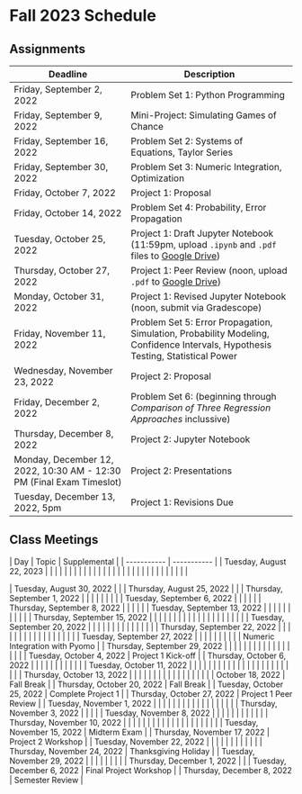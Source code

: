 # Fall 2023 Schedule

## Assignments

| Deadline     | Description |
| ----------- | ----------- |
| Friday, September 2, 2022 | Problem Set 1: Python Programming |
| Friday, September 9, 2022 | Mini-Project: Simulating Games of Chance |
| Friday, September 16, 2022 | Problem Set 2: Systems of Equations, Taylor Series |
| Friday, September 30, 2022 | Problem Set 3: Numeric Integration, Optimization |
| Friday, October 7, 2022 | Project 1: Proposal |
| Friday, October 14, 2022 | Problem Set 4: Probability, Error Propagation |
| Tuesday, October 25, 2022 | Project 1: Draft Jupyter Notebook (11:59pm, upload `.ipynb` and `.pdf` files to [Google Drive](https://drive.google.com/drive/folders/1FqUhcjPBlGvZfySmWetv2b_QpS3SMAjD?usp=sharing)) |
| Thursday, October 27, 2022 | Project 1: Peer Review (noon, upload `.pdf` to [Google Drive](https://drive.google.com/drive/folders/1FqUhcjPBlGvZfySmWetv2b_QpS3SMAjD?usp=sharing)) |
| Monday, October 31, 2022 | Project 1: Revised Jupyter Notebook (noon, submit via Gradescope) |
| Friday, November 11, 2022 | Problem Set 5: Error Propagation, Simulation, Probability Modeling, Confidence Intervals, Hypothesis Testing, Statistical Power |
| Wednesday, November 23, 2022 | Project 2: Proposal |
| Friday, December 2, 2022 | Problem Set 6: [](../notebooks/15/Nonlinear-Case-Study-Adsorptive-Membranes.ipynb) (beginning through *Comparison of Three Regression Approaches* inclussive) |
| Thursday, December 8, 2022 | Project 2: Jupyter Notebook |
| Monday, December 12, 2022, 10:30 AM - 12:30 PM (Final Exam Timeslot) | Project 2: Presentations |
| Tuesday, December 13, 2022, 5pm | Project 1: Revisions Due |

## Class Meetings

| Day     | Topic | Supplemental |
| ----------- | ----------- |
| Tuesday, August 22, 2023 | [](../notebooks/01/Jupyter-Notebooks.ipynb) | [](../notebooks/01/Python-Basics-I-Variables-Strings-Bugs.ipynb) |
| [](../notebooks/01/Pseudocode.ipynb) | [](../notebooks/01/Flow-control.ipynb) |
| [](../notebooks/01/Example-High-Low-Game.ipynb) | [](../notebooks/01/Python-Basics-III-Lists-Dictionaries-Enumeration.ipynb) |
| [](../notebooks/01/Publication-Quality-Figures.ipynb) | [](../notebooks/01/Functions-and-Scope.ipynb) |
| | [](../notebooks/01/Recursion.ipynb) |
| | [](../notebooks/01/Modules-and-Files.ipynb) |
| | [](../notebooks/01/NumPy.ipynb) |
| | [](../notebooks/01/Matplotlib.ipynb) |
| | [](../notebooks/01/Functions-as-Arguments.ipynb) |
| | [](../notebooks/01/Testing-and-Debugging.ipynb) |

| Tuesday, August 30, 2022 | [](../notebooks/01/Pandas.ipynb) |
| Thursday, August 25, 2022 | [](../notebooks/01/Pseudocode.ipynb) |
| Thursday, September 1, 2022 | [](../notebooks/04/linear_algebra.md) |
| | [](../notebooks/04/Linear-Algebra-in-Numpy.ipynb) |
| | [](../notebooks/04/Gauss-Elimination.ipynb) |
| Tuesday, September 6, 2022 | [](../notebooks/04/Invertible-Matrix-Theorem-and-Gauss-Example.ipynb)
| | [](../notebooks/04/LU-Decomposition.ipynb)
| | [](../notebooks/04/Condition-Number.ipynb)
| Thursday, September 8, 2022 | [](../notebooks/04/Modeling-Systems-of-Linear-Equations.ipynb) |
| | [](../notebooks/04/Example-Atomic-Mass-Balances.ipynb) |
| Tuesday, September 13, 2022 | [](../notebooks/05/algorithms.md) |
| | [](../notebooks/05/Taylor-Series.ipynb) |
| | [](../notebooks/05/Finite-Difference.ipynb) |
| | [](../notebooks/05/Example-Heating-a-Metal-Slab.ipynb)
| Thursday, September 15, 2022 | [](../notebooks/06/nonlinear_systems.md) |
| | [](../notebooks/06/Modeling-Systems-of-Nonlinear-Equations.ipynb) |
| | [](../notebooks/06/Newton-Raphson-Method-in-One-Dimension.ipynb) |
| | [](../notebooks/06/More-Newton-Type-Methods.ipynb) |
| | [](../notebooks/06/Convergence-Analysis-for-Newton-Raphson-Methods.ipynb) |
| | [](../notebooks/06/Newton-Raphson-Methods-for-Systems-of-Equations.ipynb) |
| | [](../notebooks/06/Newton-Methods-in-Scipy.ipynb) |
| Tuesday, September 20, 2022 | [](../notebooks/07/integration.md) |
| | [](../notebooks/07/Intro-and-Newton-Cotes.ipynb) |
| | [](../notebooks/07/Gauss-Quadrature.ipynb) |
| | [](../notebooks/07/Scipy-Library-Adaptive-Methods-for-Newton-Cotes-and-Gauss-Quadrature.ipynb) |
| | [](../notebooks/07/Application-Inertial-Navigation-Systems.ipynb) |
| Thursday, September 22, 2022 | [](../notebooks/07/Forward-and-Backward-Euler.ipynb) |
| | [](../notebooks/07/Trapezoid-Rule.ipynb) |
| | [](../notebooks/07/Stability-Analysis.ipynb) |
| | [](../notebooks/07/Explicit-Runge-Kutta.ipynb) |
| | [](../notebooks/07/Systems-of-Differential-Equations-and-Scipy.ipynb) |
| | [](../notebooks/07/Example-Reaction-Rates.ipynb) |
| Tuesday, September 27, 2022 | [](../notebooks/08/optimization.md) |
| | [](../notebooks/08/Pyomo-Basics.ipynb) |
| | [](../notebooks/08/Flash-Calculations-in-Pyomo.ipynb) |
| | Numeric Integration with Pyomo |
| Thursday, September 29, 2022 | [](../notebooks/09/stats.md) |
| | [](../notebooks/09/Sampling.ipynb) |
| | [](../notebooks/09/Summary-Statistics.ipynb) |
| | [](../notebooks/09/Visualizing-Data.ipynb) |
| | [](../notebooks/10/probability.md) |
| | [](../notebooks/10/Probability-Basics.ipynb) |
| Tuesday, October 4, 2022 | Project 1 Kick-off | 
| Thursday, October 6, 2022 | [](../notebooks/10/Random-Variables.ipynb) |
| | [](../notebooks/10/Jointly-Distributed-Random-Variables.ipynb) |
| | [](../notebooks/10/Jointly-Continuous-Random-Variables.ipynb) |
| | [](../notebooks/10/Practice-Problems.ipynb) |
| Tuesday, October 11, 2022 | [](../notebooks/11/distributions.md) |
| | [](../notebooks/11/Bernoulli-Probability-Distribution.ipynb) |
| | [](../notebooks/11/Binomial-Probability-Distribtuion.ipynb) |
| | [](../notebooks/11/Poisson-Probability-Distribution.ipynb) |
| | [](../notebooks/11/Normal-Probability-Distribution.ipynb) |
| | [](../notebooks/11/Common-Probability-Distributions-Summary.md) |
| | [](../notebooks/12/uncertainty.md) |
| | [](../notebooks/12/Measurement-Error.ipynb) |
| Thursday, October 13, 2022 | [](../notebooks/12/Error-Propagation.ipynb) |
| | [](../notebooks/12/Measuring-Flowrate-Example.ipynb) |
| | [](../notebooks/12/Car-and-Incline-Example.ipynb) |
| | [](../notebooks/12/Simulation.ipynb) |
| | [](../notebooks/12/Monte-Carlo-Error-Propogation.ipynb) |
| | [](../notebooks/12/Practice-Problems.ipynb) |
| October 18, 2022 | Fall Break |
| Thursday, October 20, 2022 | Fall Break |
| Tuesday, October 25, 2022 | Complete Project 1 |
| Thursday, October 27, 2022 | Project 1 Peer Review |
| Tuesday, November 1, 2022 | [](../notebooks/13/inference.md) |
| | [](../notebooks/13/Central-Limit-Theorem.ipynb) |
| | [](../notebooks/13/Standard-Normal-Distribution.ipynb) |
| | [](../notebooks/13/Confidence-Intervals.ipynb) |
| | [](../notebooks/13/Students-t-Distribution.ipynb) |
| | [](../notebooks/13/Hypothesis-Testing-Basics.ipynb) |
| Thursday, November 3, 2022 | [](../notebooks/13/Flavors-of-Hypothesis-Testing.ipynb) |
| | [](../notebooks/13/Type-I-and-Type-II-Errors.ipynb)
| Tuesday, November 8, 2022 | [](../notebooks/13/Statistical-Power-Basics.ipynb) |
| | [](../notebooks/13/Statistical-Power-in-Python.ipynb) |
| | [](../notebooks/13/Statistical-Power-Practice-Problems.ipynb) |
| | [](../notebooks/13/Bootstrap-Confidence-Intervals.ipynb) |
| Thursday, November 10, 2022 | [](../notebooks/14/regression.md) |
| | [](../notebooks/14/Ordinary-Least-Squares-Linear-Regression.ipynb) |
| | [](../notebooks/14/Residual-Analysis.ipynb) |
| | [](../notebooks/14/Regression-Assumption-Examples.ipynb) |
| | [](../notebooks/14/Uncertainty-Analysis-and-Statistical-Inference.ipynb) |
| | [](../notebooks/14/Multivariate-Linear-Regression.ipynb) |
| | [](../notebooks/14/Linear-Regression-Practice-Problems.ipynb) |
| Tuesday, November 15, 2022 | Midterm Exam |
| Thursday, November 17, 2022 | Project 2 Workshop |
| Tuesday, November 22, 2022 | [](../notebooks/15/advanced_regression.md) |
| | [](../notebooks/15/Transformations-and-Linear-Regression.ipynb) |
| | [](../notebooks/15/Weighted-Regression.ipynb) |
| | [](../notebooks/15/Nonlinear-Regression.ipynb) |
| Thursday, November 24, 2022 | Thanksgiving Holiday |
| Tuesday, November 29, 2022 | [](../notebooks/15/Nonlinear-Regression-Practice-Problem.ipynb) |
| | [](../notebooks/15/Monte-Carlo-Uncertainty-Analysis-for-Nonlinear-Regression.ipynb ) |
| | [](../notebooks/15/Nonlinear-Case-Study-Adsorptive-Membranes.ipynb )|
| Thursday, December 1, 2022 | [](../notebooks/16/design_of_experiments.md) |
| Tuesday, December 6, 2022 | Final Project Workshop |
| Thursday, December 8, 2022 | Semester Review |